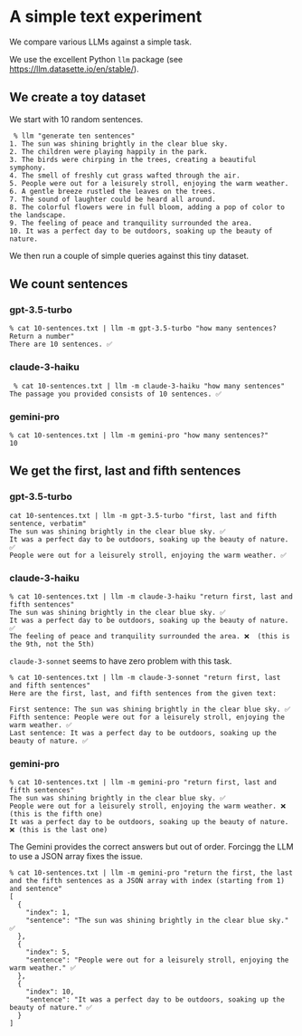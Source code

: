 # A simple text experiment

We compare various LLMs against a simple task.

We use the excellent Python `llm` package (see https://llm.datasette.io/en/stable/).

## We create a toy dataset
We start with 10 random sentences.
```
 % llm "generate ten sentences"
1. The sun was shining brightly in the clear blue sky.
2. The children were playing happily in the park.
3. The birds were chirping in the trees, creating a beautiful symphony.
4. The smell of freshly cut grass wafted through the air.
5. People were out for a leisurely stroll, enjoying the warm weather.
6. A gentle breeze rustled the leaves on the trees.
7. The sound of laughter could be heard all around.
8. The colorful flowers were in full bloom, adding a pop of color to the landscape.
9. The feeling of peace and tranquility surrounded the area.
10. It was a perfect day to be outdoors, soaking up the beauty of nature.
```

We then run a couple of simple queries against this tiny dataset.

## We count sentences

### gpt-3.5-turbo
```
% cat 10-sentences.txt | llm -m gpt-3.5-turbo "how many sentences? Return a number"
There are 10 sentences. ✅
```

### claude-3-haiku
```
 % cat 10-sentences.txt | llm -m claude-3-haiku "how many sentences"
The passage you provided consists of 10 sentences. ✅
```

### gemini-pro
```
% cat 10-sentences.txt | llm -m gemini-pro "how many sentences?"                                    
10
```


## We get the first, last and fifth sentences
### gpt-3.5-turbo
```
cat 10-sentences.txt | llm -m gpt-3.5-turbo "first, last and fifth sentence, verbatim"
The sun was shining brightly in the clear blue sky. ✅
It was a perfect day to be outdoors, soaking up the beauty of nature. ✅
People were out for a leisurely stroll, enjoying the warm weather. ✅
```

### claude-3-haiku
```
% cat 10-sentences.txt | llm -m claude-3-haiku "return first, last and fifth sentences"
The sun was shining brightly in the clear blue sky. ✅
It was a perfect day to be outdoors, soaking up the beauty of nature. ✅
The feeling of peace and tranquility surrounded the area. ❌  (this is the 9th, not the 5th)
```

`claude-3-sonnet` seems to have zero problem with this task.
```
% cat 10-sentences.txt | llm -m claude-3-sonnet "return first, last and fifth sentences"       
Here are the first, last, and fifth sentences from the given text:

First sentence: The sun was shining brightly in the clear blue sky. ✅
Fifth sentence: People were out for a leisurely stroll, enjoying the warm weather. ✅
Last sentence: It was a perfect day to be outdoors, soaking up the beauty of nature. ✅
```


### gemini-pro
```
% cat 10-sentences.txt | llm -m gemini-pro "return first, last and fifth sentences"
The sun was shining brightly in the clear blue sky. ✅
People were out for a leisurely stroll, enjoying the warm weather. ❌ (this is the fifth one)
It was a perfect day to be outdoors, soaking up the beauty of nature. ❌ (this is the last one)
```
The Gemini provides the correct answers but out of order. Forcingg the LLM to use a JSON array fixes the issue.
```
% cat 10-sentences.txt | llm -m gemini-pro "return the first, the last and the fifth sentences as a JSON array with index (starting from 1) and sentence"
[
  {
    "index": 1,
    "sentence": "The sun was shining brightly in the clear blue sky." ✅
  },
  {
    "index": 5,
    "sentence": "People were out for a leisurely stroll, enjoying the warm weather." ✅
  },
  {
    "index": 10,
    "sentence": "It was a perfect day to be outdoors, soaking up the beauty of nature." ✅
  }
]
```




